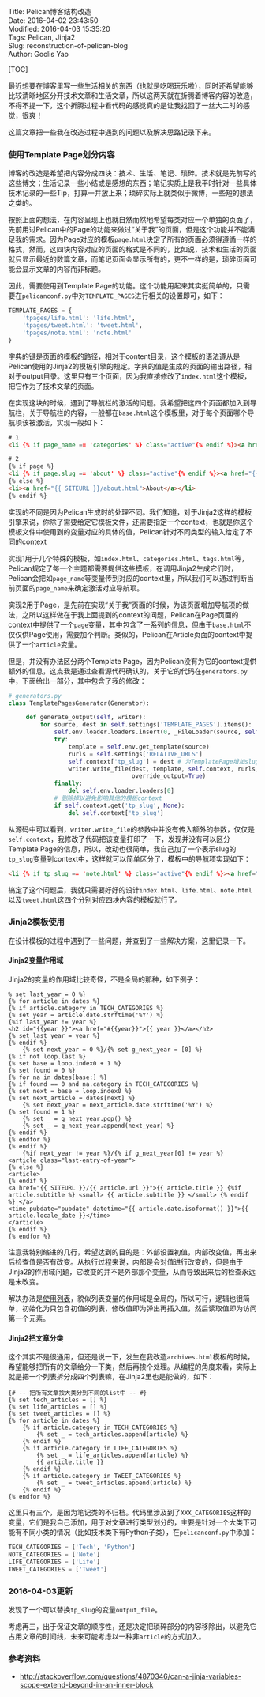 Title: Pelican博客结构改造  
Date: 2016-04-02 23:43:50  
Modified: 2016-04-03 15:35:20  
Tags: Pelican, Jinja2  
Slug: reconstruction-of-pelican-blog  
Author: Goclis Yao  

[TOC]

最近想要在博客里写一些生活相关的东西（也就是吃喝玩乐啦），同时还希望能够比较清晰地区分开技术文章和生活文章，所以这两天就在折腾着博客内容的改造，不得不提一下，这个折腾过程中看代码的感觉真的是让我找回了一丝大二时的感觉，很爽！

这篇文章把一些我在改造过程中遇到的问题以及解决思路记录下来。

### 使用Template Page划分内容
博客的改造是希望把内容分成四块：技术、生活、笔记、琐碎。技术就是先前写的这些博文；生活记录一些小结或是感想的东西；笔记实质上是我平时针对一些具体技术记录的一些Tip，打算一并放上来；琐碎实际上就类似于微博，一些短的想法之类的。

按照上面的想法，在内容呈现上也就自然而然地希望每类对应一个单独的页面了，先前用过Pelican中的Page的功能来做过“关于我”的页面，但是这个功能并不能满足我的需求。因为Page对应的模板`page.html`决定了所有的页面必须得遵循一样的格式，然而，这四块内容对应的页面的格式是不同的，比如说，技术和生活的页面就只显示最近的数篇文章，而笔记页面会显示所有的，更不一样的是，琐碎页面可能会显示文章的内容而非标题。

因此，需要使用到Template Page的功能。这个功能用起来其实挺简单的，只需要在`pelicanconf.py`中对`TEMPLATE_PAGES`进行相关的设置即可，如下：

```python
TEMPLATE_PAGES = {
    'tpages/life.html': 'life.html',
    'tpages/tweet.html': 'tweet.html',
    'tpages/note.html': 'note.html'
}
```

字典的键是页面的模板的路径，相对于content目录，这个模板的语法遵从是Pelican使用的Jinja2的模板引擎的规定。字典的值是生成的页面的输出路径，相对于output目录。这里只有三个页面，因为我直接修改了`index.html`这个模板，把它作为了技术文章的页面。

在实现这块的时候，遇到了导航栏的激活的问题。我希望把这四个页面都加入到导航栏，关于导航栏的内容，一般都在`base.html`这个模板里，对于每个页面哪个导航项该被激活，实现一般如下：

```html
# 1
<li {% if page_name == 'categories' %} class="active"{% endif %}><a href="{{ SITEURL }}/categories.html">Categories</a></li>

# 2
{% if page %}
<li {% if page.slug == 'about' %} class="active"{% endif %}><a href="{{ SITEURL }}/about.html">About</a></li>
{% else %}
<li><a href="{{ SITEURL }}/about.html">About</a></li>
{% endif %}
```

实现的不同是因为Pelican生成时的处理不同。我们知道，对于Jinja2这样的模板引擎来说，你除了需要给定它模板文件，还需要指定一个context，也就是你这个模板文件中使用到的变量对应的具体的值，Pelican针对不同类型的输入给定了不同的context

实现1用于几个特殊的模板，如`index.html`、`categories.html`、`tags.html`等，Pelican规定了每一个主题都需要提供这些模板，在调用Jinja2生成它们时，Pelican会把如`page_name`等变量传到对应的context里，所以我们可以通过判断当前页面的`page_name`来确定激活对应导航项。

实现2用于Page，是先前在实现“关于我”页面的时候，为该页面增加导航项的做法，之所以这样做在于我上面提到的context的问题，Pelican在Page页面的context中提供了一个`page`变量，其中包含了一系列的信息，但由于`base.html`不仅仅供Page使用，需要加个判断。类似的，Pelican在Article页面的context中提供了一个`article`变量。

但是，并没有办法区分两个Template Page，因为Pelican没有为它的context提供额外的信息，这点我是通过查看源代码确认的，关于它的代码在`generators.py`中，下面给出一部分，其中包含了我的修改：

```python
# generators.py
class TemplatePagesGenerator(Generator):

     def generate_output(self, writer):
         for source, dest in self.settings['TEMPLATE_PAGES'].items():
             self.env.loader.loaders.insert(0, _FileLoader(source, self.path))
             try:
                 template = self.env.get_template(source)
                 rurls = self.settings['RELATIVE_URLS']
                 self.context['tp_slug'] = dest # 为TemplatePage增加slug供模板使用
                 writer.write_file(dest, template, self.context, rurls,
                                   override_output=True)
             finally:
                 del self.env.loader.loaders[0]
             # 删除掉以避免影响其他的模板context
             if self.context.get('tp_slug', None):
                 del self.context['tp_slug']
```

从源码中可以看到，`writer.write_file`的参数中并没有传入额外的参数，仅仅是`self.context`，我修改了代码把该变量打印了一下，发现并没有可以区分Template Page的信息，所以，改动也很简单，我自己加了一个表示slug的`tp_slug`变量到context中，这样就可以简单区分了，模板中的导航项实现如下：

```html
<li {% if tp_slug == 'note.html' %} class="active"{% endif %}><a href="{{ SITEURL }}/note.html">Note</a></li>
```

搞定了这个问题后，我就只需要好好的设计`index.html`、`life.html`、`note.html`以及`tweet.html`这四个分别对应四块内容的模板就行了。

### Jinja2模板使用
在设计模板的过程中遇到了一些问题，并查到了一些解决方案，这里记录一下。

#### Jinja2变量作用域
Jinja2的变量的作用域比较奇怪，不是全局的那种，如下例子：

```
% set last_year = 0 %}
{% for article in dates %}
{% if article.category in TECH_CATEGORIES %}
{% set year = article.date.strftime('%Y') %}
{%if last_year != year %}
<h2 id="{{year }}"><a href="#{{year}}">{{ year }}</a></h2>
{% set last_year = year %}
{% endif %}
	{% set next_year = 0 %}/{% set g_next_year = [0] %}
{% if not loop.last %}
{% set base = loop.index0 + 1 %}
{% set found = 0 %}
{% for na in dates[base:] %}
{% if found == 0 and na.category in TECH_CATEGORIES %}
{% set next = base + loop.index0 %}
{% set next_article = dates[next] %}
	{% set next_year = next_article.date.strftime('%Y') %}
{% set found = 1 %}
	{% set _ = g_next_year.pop() %}
	{% set _ = g_next_year.append(next_year) %}
{% endif %}
{% endfor %}
{% endif %}
	{%if next_year != year %}/{% if g_next_year[0] != year %}
<article class="last-entry-of-year">
{% else %}
<article>
{% endif %}
<a href="{{ SITEURL }}/{{ article.url }}">{{ article.title }} {%if article.subtitle %} <small> {{ article.subtitle }} </small> {% endif %} </a>
<time pubdate="pubdate" datetime="{{ article.date.isoformat() }}">{{ article.locale_date }}</time>
</article>
{% endif %}
{% endfor %}
```

注意我特别缩进的几行，希望达到的目的是：外部设置初值，内部改变值，再出来后检查值是否有改变。从执行过程来说，内部是会对值进行改变的，但是由于Jinja2的作用域问题，它改变的并不是外部那个变量，从而导致出来后的检查永远是未改变。

解决办法是[使用列表][1]，貌似列表变量的作用域是全局的，所以可行，逻辑也很简单，初始化为只包含初值的列表，修改值即为弹出再插入值，然后读取值即为访问第一个元素。

#### Jinja2把文章分类
这个其实不是很通用，但还是说一下，发生在我改造`archives.html`模板的时候，希望能够把所有的文章给分一下类，然后再挨个处理。从编程的角度来看，实际上就是把一个列表拆分成四个列表嘛，在Jinja2里也是能做的，如下：

```jinja2
{# -- 把所有文章按大类分到不同的list中 -- #}
{% set tech_articles = [] %}
{% set life_articles = [] %}
{% set tweet_articles = [] %}
{% for article in dates %}
    {% if article.category in TECH_CATEGORIES %}
        {% set _ = tech_articles.append(article) %}
    {% endif %}
    {% if article.category in LIFE_CATEGORIES %}
        {% set _ = life_articles.append(article) %}
        {{ article.title }}
    {% endif %}
    {% if article.category in TWEET_CATEGORIES %}
        {% set _ = tweet_articles.append(article) %}
    {% endif %}
{% endfor %}
```

这里只有三个，是因为笔记类的不归档。代码里涉及到了`XXX_CATEGORIES`这样的变量，它们是我自己添加，用于对文章进行类型划分的，主要是针对一个大类下可能有不同小类的情况（比如技术类下有Python子类），在`pelicanconf.py`中添加：

```python
TECH_CATEGORIES = ['Tech', 'Python']
NOTE_CATEGORIES = ['Note']
LIFE_CATEGORIES = ['Life']
TWEET_CATEGORIES = ['Tweet']
```

### 2016-04-03更新
发现了一个可以替换`tp_slug`的变量`output_file`。

考虑再三，出于保证文章的顺序性，还是决定把琐碎部分的内容移除出，以避免它占用文章的时间线，未来可能考虑以一种非`article`的方式加入。

### 参考资料
- http://stackoverflow.com/questions/4870346/can-a-jinja-variables-scope-extend-beyond-in-an-inner-block

[1]: http://stackoverflow.com/questions/4870346/can-a-jinja-variables-scope-extend-beyond-in-an-inner-block
